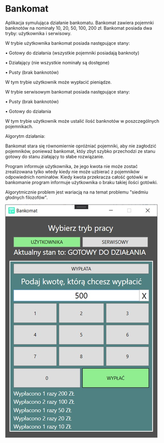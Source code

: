 # Bankomat

Aplikacja symulująca działanie bankomatu.
Bankomat zawiera pojemnki banknotów na nominały 10, 20, 50, 100, 200 zł.
Bankomat posiada dwa tryby: użytkownika i serwisowy.

W trybie użytkownika bankomat posiada następujące stany:

• Gotowy do działania (wszystkie pojemniki posiadają banknoty)

• Działający (nie wszystkie nominały są dostępne)

• Pusty (brak banknotów)

W tym trybie użytkownik może wypłacić pieniądze.
 
W trybie serwisowym bankomat posiada następujące stany:

• Pusty (brak banknotów)

• Gotowy do działania

W tym trybie użytkownik może ustalić ilość banknotów w poszczególnych pojemnikach.

Algorytm działania:

Bankomat stara się równomiernie opróżniać pojemniki, aby nie zagłodzić pojemników, ponieważ bankomat, któy zbyt szybko przechodzi ze stanu gotowy do stanu ziałający to słabe rozwiązanie.

Program informuje użytkownika, że jego kwota nie może zostać zrealizowana tylko wtedy kiedy nie może uzbierać z pojemników odpowiednich nominałów. 
Kiedy kwota przekracza całość gotówki w bankomanie program informuje użytkownika o braku takiej ilości gotówki.

Algorytmicznie problem jest wariacją na na temat problemu "siedmiu głodnych filozofów".

![alt text](https://github.com/jakuub33/Bankomat/blob/master/Bankomat/screen.jpg)

